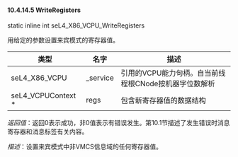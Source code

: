 #### 10.4.14.5  WriteRegisters

static inline int seL4_X86_VCPU_WriteRegisters

用给定的参数设置来宾模式的寄存器值。

类型 | 名字 | 描述
--- | --- | ---
seL4_X86_VCPU | _service | 引用的VCPU能力句柄。自当前线程根CNode按机器字位数解析
seL4_VCPUContext * | regs | 包含新寄存器值的数据结构

*返回值*：返回0表示成功，非0值表示有错误发生。第10.1节描述了发生错误时消息寄存器和消息标签有关内容。

*描述*：设置来宾模式中非VMCS信息域的任何寄存器值。
